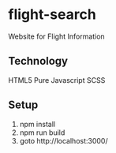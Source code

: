 # flight-search
Website for Flight Information

## Technology

HTML5
Pure Javascript
SCSS

## Setup

1. npm install
2. npm run build
3. goto http://localhost:3000/
